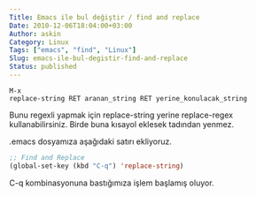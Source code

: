 ```yaml
---
Title: Emacs ile bul değiştir / find and replace
Date: 2010-12-06T18:04:00+03:00
Author: askin
Category: Linux
Tags: ["emacs", "find", "Linux"]
Slug: emacs-ile-bul-degistir-find-and-replace
Status: published
---
```


    M-x
    replace-string RET aranan_string RET yerine_konulacak_string

Bunu regexli yapmak için replace-string yerine replace-regex kullanabilirsiniz.
Birde buna kısayol eklesek tadından yenmez.

.emacs dosyamıza aşağıdaki satırı ekliyoruz.

```lisp
;; Find and Replace
(global-set-key (kbd "C-q") 'replace-string)
```

C-q kombinasyonuna bastığımıza işlem başlamış oluyor.
